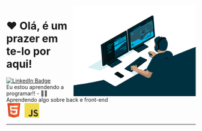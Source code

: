 <img src = "code.gif" width = "325px" align = "right">

# ❤ Olá, é um prazer em te-lo por aqui!
  <div id="badges">
  <a href = "https://github.com/Luanvercosa">
    <img src="https://img.shields.io/badge/LinkedIn-blue?style=for-the-badge&logo=linkedin&logoColor=white" alt="LinkedIn Badge"/>
  </a>
</div>
  Eu estou aprendendo a programar!!
- 👩‍💻 Aprendendo algo sobre back e front-end

<div> 
  <img src="https://github.com/devicons/devicon/blob/master/icons/html5/html5-original.svg" title="HTML5" alt="HTML" width="40" height="40"/>&nbsp;
  <img src="https://github.com/devicons/devicon/blob/master/icons/javascript/javascript-original.svg" title="JavaScript" alt="JavaScript" width="40" height="40"/>&nbsp;
</div>

---
